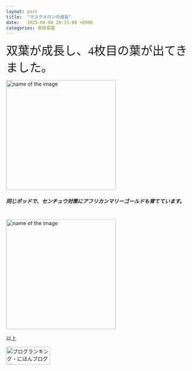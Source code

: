```yaml
---
layout: post
title:  "マスクメロンの成長"
date:   2025-06-08 20:33:00 +0900
categories: 家庭菜園
---
```



<font size="6" face="ＭＳ ゴシック">双葉が成長し、4枚目の葉が出てきました。</font>


<img src="https://se8move.github.io/blog/img/IMG_6104.JPG" alt="name of the image" width="300" height="auto">

<br>

<h5>同じポッドで、センチュウ対策にアフリカンマリーゴールドも育てています。</h5><br>
<img src="https://se8move.github.io/blog/img/IMG_6105.JPG" alt="name of the image" width="300" height="auto">


以上  

<a href="https://blogmura.com/ranking/in?p_cid=11125410" target="_blank"><img src="https://b.blogmura.com/banner-blogmura-portfolio.svg" width="120" height="49" border="0" alt="ブログランキング・にほんブログ村へ" /></a>
